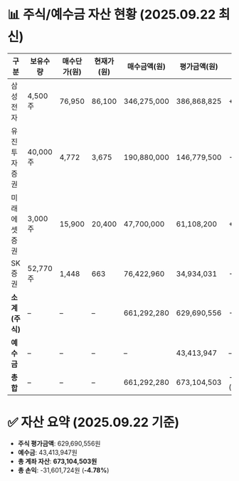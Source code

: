 # 📊 주식/예수금 자산 현황 (2025.09.22 최신)

| 구분         | 보유수량 | 매수단가(원) | 현재가(원) | 매수금액(원) | 평가금액(원) | 손익금액(원)   | 수익률   |
|--------------|----------|--------------|------------|--------------|--------------|----------------|----------|
| 삼성전자     | 4,500주  | 76,950       | 86,100     | 346,275,000  | 386,868,825  | +40,593,825    | +11.72%  |
| 유진투자증권 | 40,000주 | 4,772        | 3,675      | 190,880,000  | 146,779,500  | -44,115,500    | -23.11%  |
| 미래에셋증권 | 3,000주  | 15,900       | 20,400     | 47,700,000   | 61,108,200   | +13,408,200    | +28.11%  |
| SK증권       | 52,770주 | 1,448        | 663        | 76,422,960   | 34,934,031   | -41,488,929    | -54.29%  |
| **소계(주식)** | –        | –            | –          | 661,292,280  | 629,690,556  | -31,601,724    | -4.78%   |
| **예수금**   | –        | –            | –          | –            | 43,413,947   | –              | –        |
| **총합**     | –        | –            | –          | 661,292,280  | 673,104,503  | -31,601,724 (주식 손익) | – |

# ✅ 자산 요약 (2025.09.22 기준)

- **주식 평가금액**: 629,690,556원  
- **예수금**: 43,413,947원  
- **총 계좌 자산**: **673,104,503원**  
- **총 손익**: -31,601,724원 (**-4.78%**)